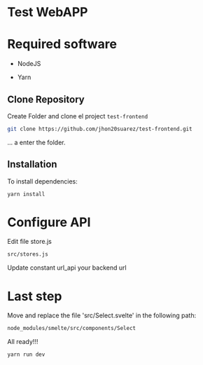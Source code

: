 # Test WebAPP

# Required software

* NodeJS 

* Yarn


## Clone Repository
Create Folder and clone el project `test-frontend`
```bash
git clone https://github.com/jhon20suarez/test-frontend.git
```
... a enter the folder.

## Installation

To install dependencies:
```bash
yarn install
```

# Configure API
Edit file store.js
```bash
src/stores.js
```
Update constant url_api your backend url

# Last step
Move and replace the file 'src/Select.svelte' in the following path:
```bash
node_modules/smelte/src/components/Select
```
All ready!!!
```bash
yarn run dev
```

